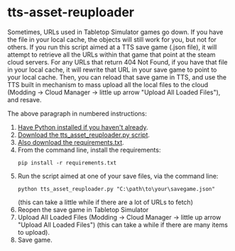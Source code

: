 # tts-asset-reuploader

Sometimes, URLs used in Tabletop Simulator games go down. If you have the file in your local cache, the objects will still work for you, but not for others. If you run this script aimed at a TTS save game (.json file), it will attempt to retrieve all the URLs within that game that point at the steam cloud servers. For any URLs that return 404 Not Found, if you have that file in your local cache, it will rewrite that URL in your save game to point to your local cache. Then, you can reload that save game in TTS, and use the TTS built in mechanism to mass upload all the local files to the cloud (Modding -> Cloud Manager -> little up arrow "Upload All Loaded Files"), and resave.

The above paragraph in numbered instructions:

1. [Have Python installed if you haven't already](https://www.python.org/downloads/).
2. [Download the tts_asset_reuploader.py script](https://raw.githubusercontent.com/khaaarl/tts-asset-reuploader/refs/heads/main/tts_asset_reuploader.py).
3. [Also download the requirements.txt](https://raw.githubusercontent.com/khaaarl/tts-asset-reuploader/refs/heads/main/requirements.txt).
4. From the command line, install the requirements:
   ```
   pip install -r requirements.txt
   ```
6. Run the script aimed at one of your save files, via the command line:
   ```
   python tts_asset_reuploader.py "C:\path\to\your\savegame.json"
   ```
   (this can take a little while if there are a lot of URLs to fetch)
7. Reopen the save game in Tabletop Simulator
8. Upload All Loaded Files (Modding -> Cloud Manager -> little up arrow "Upload All Loaded Files") (this can take a while if there are many items to upload).
9. Save game.
